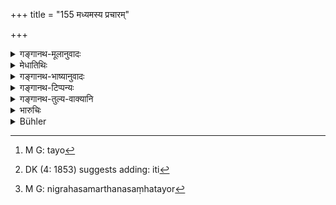 +++
title = "155 मध्यमस्य प्रचारम्"

+++

<details><summary>गङ्गानथ-मूलानुवादः</summary>

—on the conduct of the ‘intermediary’ oh the doings of the king bent upon conquest, on the action of the neutral king, as also that of his enemy, with special care.—(155)
</details>

<details><summary>मेधातिथिः</summary>

एतस्मिन् राजमण्डल इमाश् चतस्रो राजप्रकृतयो मुख्या भवन्ति- विजिगीषुर् अरिर् मध्यम उदासीन इति । तत्र च यो[^२०३] राजा प्रकृतिसंपन्नः "अहम् एवंविधां पृथिवीं विजेष्ये"[^२०४] अभ्युत्थितः स **विजिगीषुः** उत्साहशक्तियोगात् । **शत्रुस्** त्रिविधः- सहजः प्राकृतः कृत्त्रिमः । स्वभूम्यन्तर इति **मध्यमः**, अनयोर् अरिविजिगीष्वोर् असंहतयोर् निग्रहसमर्थः, न संहतयोः[^२०५] । **उदासीनः**, अरिविजिगीषुमध्यमानाम् असंहतानां निग्रहसमर्थः, न तु संहतानाम् ॥ ७.१५५ ॥


[^२०५]:
     M G: nigrahasamarthanasaṃhatayor


[^२०४]:
     DK (4: 1853) suggests adding: iti


[^२०३]:
     M G: tayo
</details>

<details><summary>गङ्गानथ-भाष्यानुवादः</summary>

Of the said ‘circle’ the following are the four principal components—(1) the King bent upon conquest, (2) the Enemy, (3) the Intermediary and (4) the Neutral. Of these the King, who has people on his side and who has made up his mind to conquer a certain part of the world, is called ‘bent upon conquest,’ by reason of his being endowed with courage and strength.—the ‘Enemy’ is of three kinds—(*a*) born, (*b*) natural and (*c*) acquired.—The ‘Intermediary’ is the king whose territory is co-terminous with that of the king in question.—The ‘Neutral’ is one who is capable of defeating each of the two—‘one who is bent upon conquest’ and his ‘enemy’—singly, but not con jointly; and also each of the three—‘he who is bent upon conquest,’ the ‘enemy’ and the ‘intermediary’—singly, but not conjointly.—(I55)
</details>

<details><summary>गङ्गानथ-टिप्पन्यः</summary>

*Cf*. Kāmandakīya Nītisāra, 8.14, 18.

This verse is quoted in *Vīramitrodaya* (Rājanīti, p. 320), which adds the following notes:—In the ‘circle’ of kings, there are four kinds of kings—(1) The king seeking conquest (2) the three kinds of enemy—the natural enemy, the artificial enemy and the neighbouring state, (3) the middle state, which is capable of defeating either of the two parties to a conflict, taken singly (4) the neutral, who is capable of smashing any one of the above three.

This verse is quoted in *Rājanītiratnākara* (p. 36a).
</details>

<details><summary>गङ्गानथ-तुल्य-वाक्यानि</summary>

**(verses 7.155-159)  
**

*Śukranīti* (1.121). The kingdom is an organism of seven limbs—the King,
the Minister, the Ally, the Treasure, the Kingdom, the Fort and the Army.’

Do. (2.141-113).—‘The Priest, the Viceroy, the Premier, the Commander, the Councillor, the Judge, the Scholar, the Finance Minister and the ordinary Minister and the Spy, these are the ten limbs of the King.’

*Viṣṇu* (3.38).—‘Towards his neighbour and natural enemy, his ally, a
neutral power, and a power situated in between his natural enemy and an oppressive power,—let him adopt alternately, as the occasion and the time require, the four modes of obtaining success—Conciliation, Division, Presents and Force.’

*Yājñavalkya* (1.344).—‘The enemy, the ally, the neutral power, and
those coming in between these,—all these he shall deal with through conciliation and other methods. These methods are Conciliation, Presents, Division and Force.’

*Viṣṇudharmottara*—(Vīramitrodaya-Rājanīti, p. 319).—‘The king shall he
careful with regard to the seven-limbed kingdom; the *seven limbs* being Conciliation, Presents, Fortification, Treasury, Fines, Ally and People.’—He shall banish all persons obstructing these seven, and he shall (quickly destroy all his enemies.’

*Mahābhārata* (Do., p. 322).—‘The king himself seeking glory, has to
d«al with the following—Enemy, Ally, Enemy’s Ally, Ally’s ally, Ally of the enemy’s ally;—these in front; then come the following in the rear—one attacking in the rear, one restraining this rear-attack, those helping the rear-attack, and those helping the restrainer.’

*Arthaśāstra* (Part II, p. 224).—‘Master, Minister, People, Fort,
Treasury, Force and Allies are the seven Constituent Factors.’

*Arthaśāstra* (p. 175).—‘The Methods are Conciliation, Presents,
Division and Force. *Conciliation* is five-fold—describing virtues, recalling mutual relationship, recalling mutual help, indicating future possibilities, self-surrender.—*Describing of virtues* consists in setting forth the nobility of birth, physical virtues, facts and so forth.—*Recalling of relationship* consists in pointing out the blood and other relationships;—*Recalling of Mutual Help* in reminding one of the occasions on which help was rendered;—*Indicating of Future Possibilities*, in pointing out that the acceptance of the proposal would bring benefits;—*Self-surrender*, in ottering all one’s resources—“whatever is mine is yours, you can make such use of it as you like.”

*Śukranīti* (4.1.51, *et. seq*.)—‘Alliance, Presents, Division and
Force,—these policies are to be applied separately to the Friend, Relatives, Family, Subjects and Enemies. “No one is such a friend as yourself”—this is called *Alliance*.—“ All my goods, even my life, are yours”—this is *Present*.—The narrative of one’s own merits or those of other friends to somebody is *Division.-*—“If you do such and such an act, I shall cease to be your friend”—this is *Force*............ The statesmanlike King shall employ these policies in such a wav that friends, neutrals and foes can never go beyond himself.—*Sāma*, Peace, is to be employed first,—then Presents,—then the playing off of enemies against one another. Force is to be employed only when actual danger threatens. Alliance and Presents are to be employed towards forceful enemies; Alliance and Division towards those superior in strength; Division and Force towards equals and pure Force is advisable only against an enemy who is powerless.—Towards friends, only Alliance and Presents are to be employed;—never Division or Force.’

*Kāmandaka* (1.16).—‘King, Minister, Kingdom, Caste, Treasury, Army and
Allies are known to form the seven constituents of government; good sense and unebbing energy are its primary stay.’

Do. (4.1-2).—‘The King, Minister, Kingdom, Fort, Treasury, Army and Allies form the seven constituents of the state. They contribute to one-another’s weal, and the loss of even a single one of these renders the whole imperfect; he who wishes to keep the state perfect should study their nature.’

Do. (8.4, 5).—‘Minister, Fort, Kingdom, Treasury and Army,—have been declared to be the five constituents of the central sovereign.—These five and the allied sovereigns, and in the seventh place, the central monarch himself, have been said by Bṛhaspati to compose what is known as the “seven-limbed state.”

*Kāmandaka* (8.16).—‘*Ari*, *Mitra*, *Arimitra*, *Mitrāmitra*, and the
*Arimitrāmitra* are the five sovereigns whose domains he consecutively
in front of the king going out on a conquering expedition.’

Do. (8.18).—‘The sovereign whose domain lies intervening between the dominions of the *Ari* and the conquering king is denominated the
*Madhyama*. His attitude becomes friendly when the *Ari* and the
conquering king are united, and it is hostile to them when these are disunited.’

Do. (8.25).—‘The twelve cardinal sovereigns, together with their respective five *Prakṛtis*, constitute the *Prakṛtimaṇḍala* consisting of seventy-two factors.’

Do. (8.36).—‘The six Prakṛtis, *viz*., Minister, Kingdom, Fort, Treasury, Army and Ally,—of each of the ten sovereigns taken together, compose what is designated the *maṇḍala of sixty factors*.’

Do. (8.70).—‘The king should please his own *Prakṛtis* by conciliation, presents and bestowal of honour, and be should crush the *Prakṛtis* of his enemies by sowing dissension among them and by openly attacking them.’

Do. (14.1).—‘The *Prakṛtis*, from Minister to Ally, are the constituents of the state. Of all the weaknesses of the state, the gravest is the weakness of the king himself.’

Do. (15.22).—‘Internal disaffection should he allayed by such measures of policy as conciliation, presents and the rest; and external disaffection by the causing of dissension and disunion among the disaffected party. A wise King should allay disaffection in such a manner that the disaffected do not go over to the enemy.—The loss of men and munition is said to be *destruction* and the loss of money and food is said to be *drain*; the wise and prudent king should never have recourse to a policy leading to such destruction and drain.’

Do. (15.55).—‘The king should wean over to his side, by means of conciliation, presents and the rest, the foresters, frontier tribes, and commanders of forts, whom he may come across *en route*. In difficult and intricate tracts these people become the guide and point out the way.’

*Kāmandaka* (17.3).—‘Conciliation, presents, display of military power
and dissension, these four, and also Deceit, Neglect and Conjuring,—these seven in all are the means of success against an enemy.’

Do. (I7.60-61).—‘The king conversant with the virtues of conciliation, should employ it whenever he likes. At first he should employ the policy of Presents, and then Conciliation and Dissension.—The policy of Conciliation without the support of the policy of resents seldom brings success in an undertaking; it cannot produce the desired eiīeet, even when employed towards one’s own wife.’
</details>

<details><summary>भारुचिः</summary>

एतस्मिन् राजमण्डल इमाश् चतस्रो जाजप्रकृतयो मुख्या भवन्ति, **विजिगीषुर् अरिर् मध्य उदासीन** इति । तत्रैतेषाम् एव यो राजप्रकृतिसंपन्नो ऽहम् एवेमां पृथिवीं जेष्य इत्य् अभ्युक्षितः स **विजिगीषुर्** उत्साहशक्तियोगात् । **शत्रुस्** त्रिविधः, सहजः [प्राकृतः कृत्रिमो भूम्यनन्तर इति । मध्यमः, अनयोर् अरिविजिगीष्वोर् असंहतयोर् निग्रहसमर्थः । उदासीनो ऽरिविजिगीषुमध्यमानाम् असंहतानाम् ॥ ७.१५५ ॥
</details>

<details><summary>Bühler</summary>

155	On the conduct of the middlemost (prince), on the doings of him who seeks conquest, on the behaviour of the neutral (king), and (on that) of the foe (let him) sedulously (meditate).
</details>
